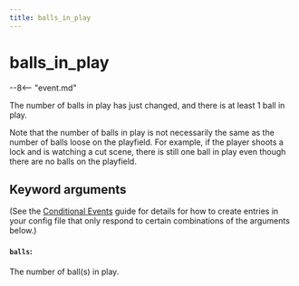 ```yaml
---
title: balls_in_play
---
```


# balls_in_play


--8<-- "event.md"

The number of balls in play has just changed, and there is at least 1
ball in play.

Note that the number of balls in play is not necessarily the same as the
number of balls loose on the playfield. For example, if the player
shoots a lock and is watching a cut scene, there is still one ball in
play even though there are no balls on the playfield.

## Keyword arguments

(See the [Conditional Events](overview/conditional.md)
guide for details for how to create entries in your config file that
only respond to certain combinations of the arguments below.)

#### `balls`:

The number of ball(s) in play.
